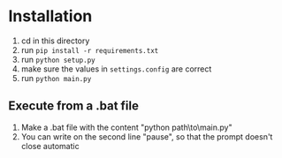 # Installation
1. cd in this directory
2. run `pip install -r requirements.txt`
3. run `python setup.py`
4. make sure the values in `settings.config` are correct
5. run `python main.py`

## Execute from a .bat file
1. Make a .bat file with the content "python path\to\main.py"
2. You can write on the second line "pause", so that the prompt doesn't close automatic
